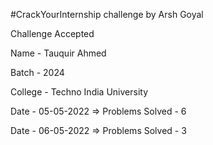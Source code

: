 #CrackYourInternship challenge by Arsh Goyal

Challenge Accepted

Name - Tauquir Ahmed

Batch - 2024

College - Techno India University

Date - 05-05-2022 => Problems Solved - 6

Date - 06-05-2022 => Problems Solved - 3


